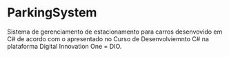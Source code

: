 # ParkingSystem
Sistema de gerenciamento de estacionamento para carros desenvovido em C# de acordo com o apresentado no Curso de Desenvolviemnto C# na plataforma Digital Innovation One = DIO.
